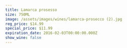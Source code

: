 ```yaml
---
title: Lamarca prosesso
size: 750ML
image: /assets/images/wines/lamarca-prosecco (2).jpg
reg_price: $14.99
special_price: $11.99
expiration_date: 2016-02-03T00:00:00.000Z
show_wine: false
---
```


